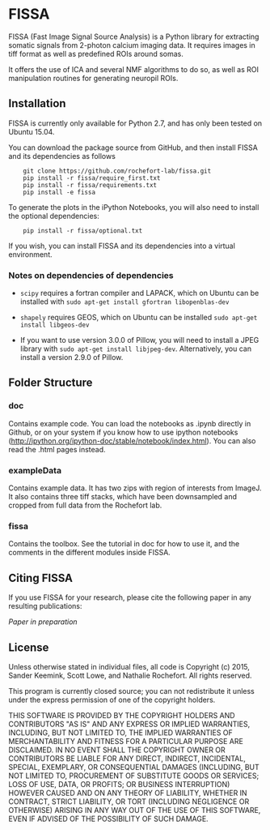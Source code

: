 FISSA
=====

FISSA (Fast Image Signal Source Analysis) is a Python library for extracting
somatic signals from 2-photon calcium imaging data.
It requires images in tiff format as well as predefined ROIs around somas. 

It offers the use of ICA and several NMF algorithms to do so, as well as 
ROI manipulation routines for generating neuropil ROIs. 


Installation
------------

FISSA is currently only available for Python 2.7, and has only been tested on
Ubuntu 15.04.

You can download the package source from GitHub, and then install FISSA and its 
dependencies as follows

```unix
    git clone https://github.com/rochefort-lab/fissa.git
    pip install -r fissa/require_first.txt
    pip install -r fissa/requirements.txt
    pip install -e fissa
```

To generate the plots in the iPython Notebooks, you will also need to install
the optional dependencies:

```unix
    pip install -r fissa/optional.txt
```

If you wish, you can install FISSA and its dependencies into a virtual
environment.

### Notes on dependencies of dependencies

* `scipy` requires a fortran compiler and LAPACK, which on Ubuntu can be
  installed with `sudo apt-get install gfortran libopenblas-dev`

* `shapely` requires GEOS, which on Ubuntu can be installed
  `sudo apt-get install libgeos-dev`

* If you want to use version 3.0.0 of Pillow, you will need to install a JPEG
  library with `sudo apt-get install libjpeg-dev`. Alternatively, you can
  install a version 2.9.0 of Pillow.


Folder Structure
----------------

### doc
Contains example code. You can load the notebooks as .ipynb directly in Github, 
or on your system if you know how to use ipython notebooks 
(http://ipython.org/ipython-doc/stable/notebook/index.html). 
You can also read the .html pages instead. 

### exampleData
Contains example data. It has two zips with region of interests from ImageJ. 
It also contains three tiff stacks, which have been downsampled and cropped 
from full data from the Rochefort lab. 

### fissa
Contains the toolbox. See the tutorial in doc for how to use it, and the
comments in the different modules inside FISSA.


Citing FISSA
------------

If you use FISSA for your research, please cite the following paper 
in any resulting publications:

_Paper in preparation_

License
-------

Unless otherwise stated in individual files, all code is
Copyright (c) 2015, Sander Keemink, Scott Lowe, and Nathalie Rochefort.
All rights reserved.

This program is currently closed source; you can not redistribute it unless
under the express permission of one of the copyright holders.

THIS SOFTWARE IS PROVIDED BY THE COPYRIGHT HOLDERS AND CONTRIBUTORS "AS IS"
AND ANY EXPRESS OR IMPLIED WARRANTIES, INCLUDING, BUT NOT LIMITED TO, THE
IMPLIED WARRANTIES OF MERCHANTABILITY AND FITNESS FOR A PARTICULAR PURPOSE
ARE DISCLAIMED. IN NO EVENT SHALL THE COPYRIGHT OWNER OR CONTRIBUTORS BE
LIABLE FOR ANY DIRECT, INDIRECT, INCIDENTAL, SPECIAL, EXEMPLARY, OR
CONSEQUENTIAL DAMAGES (INCLUDING, BUT NOT LIMITED TO, PROCUREMENT OF
SUBSTITUTE GOODS OR SERVICES; LOSS OF USE, DATA, OR PROFITS; OR BUSINESS
INTERRUPTION) HOWEVER CAUSED AND ON ANY THEORY OF LIABILITY, WHETHER IN
CONTRACT, STRICT LIABILITY, OR TORT (INCLUDING NEGLIGENCE OR OTHERWISE)
ARISING IN ANY WAY OUT OF THE USE OF THIS SOFTWARE, EVEN IF ADVISED OF THE
POSSIBILITY OF SUCH DAMAGE.
